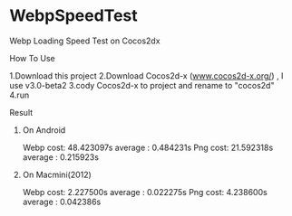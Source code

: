 WebpSpeedTest
=============

Webp Loading Speed Test on Cocos2dx


How To Use

1.Download this project
2.Download Cocos2d-x (www.cocos2d-x.org/‎) , I use v3.0-beta2
3.cody Cocos2d-x to project and rename to "cocos2d" 
4.run


Result

1. On Android

	Webp cost: 48.423097s average : 0.484231s
	Png cost: 21.592318s average : 0.215923s

2. On Macmini(2012)
	
	Webp cost: 2.227500s average : 0.022275s
	Png cost: 4.238600s average : 0.042386s

	

